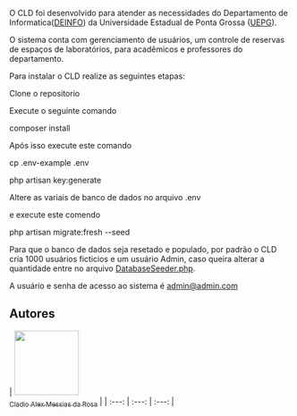 
O CLD foi desenvolvido para atender as necessidades do Departamento de Informatica([DEINFO](https://deinfo.uepg.br/)) da Universidade Estadual de Ponta Grossa ([UEPG](https://www.uepg.br/)).

O sistema conta com gerenciamento de usuários, um controle de reservas de espaços de laboratórios, para acadêmicos e professores do departamento. 


Para instalar o CLD realize as seguintes etapas:

Clone o repositorio

Execute o seguinte comando

composer install 

Após isso execute este comando

cp .env-example .env 

php artisan key:generate

Altere as variais de banco de dados no arquivo .env

e execute este comendo

php artisan migrate:fresh --seed 

Para que o banco de dados seja resetado e populado, por padrão o CLD cria 1000 usuários ficticios e um usuário Admin, caso queira alterar a quantidade entre no arquivo [DatabaseSeeder.php](https://github.com/al3xm3ssias/cld/blob/master/database/seeders/DatabaseSeeder.php). 

A usuário e senha de acesso ao sistema é admin@admin.com



## Autores

| [<img src="https://avatars.githubusercontent.com/u/93291578?s=40&v=4" width=115><br><sub>Cladio Alex Messias da Rosa</sub>](https://github.com/al3xm3ssias) |
| :---: | :---: | :---: |
